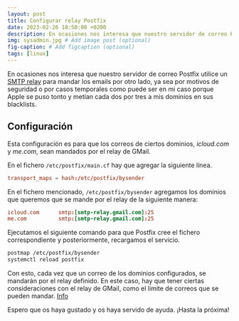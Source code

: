 ```yaml
---
layout: post
title: Configurar relay Postfix
date: 2023-02-26 18:50:00 +0200
description: En ocasiones nos interesa que nuestro servidor de correo Postfix utilice un SMTP relay para mandar los emails por otro lado.
img: sysadmin.jpg # Add image post (optional)
fig-caption: # Add figcaption (optional)
tags: [linux]
---
```


En ocasiones nos interesa que nuestro servidor de correo Postfix utilice un [SMTP relay](https://www.ionos.es/digitalguide/correo-electronico/cuestiones-tecnicas/smtp-relay/#c184170) para mandar los emails por otro lado, ya sea por motivos de seguridad o por casos temporales como puede ser en mi caso porque Apple se puso tonto y metían cada dos por tres a mis dominios en sus blacklists.

## Configuración

Esta configuración es para que los correos de ciertos dominios, _icloud.com_ y _me.com_, sean mandados por el relay de GMail.

En el fichero `/etc/postfix/main.cf` hay que agregar la siguiente línea.

```conf
transport_maps = hash:/etc/postfix/bysender
```

En el fichero mencionado, `/etc/postfix/bysender` agregamos los dominios que queremos que se mande por el relay de la siguiente manera:

```conf
icloud.com      smtp:[smtp-relay.gmail.com]:25
me.com          smtp:[smtp-relay.gmail.com]:25
```

Ejecutamos el siguiente comando para que Postfix cree el fichero correspondiente y posteriormente, recargamos el servicio.

```bash
postmap /etc/postfix/bysender
systemctl reload postfix
```

Con esto, cada vez que un correo de los dominios configurados, se mandarán por el relay definido. En este caso, hay que tener ciertas consideraciones con el relay de GMail, como el limite de correos que se pueden mandar. [Info](https://support.google.com/a/answer/2956491?hl=es-419#zippy=%2Crevisa-los-l%C3%ADmites-de-env%C3%ADo-del-servicio-de-relay-smtp)

Espero que os haya gustado y os haya servido de ayuda. ¡Hasta la próxima!
